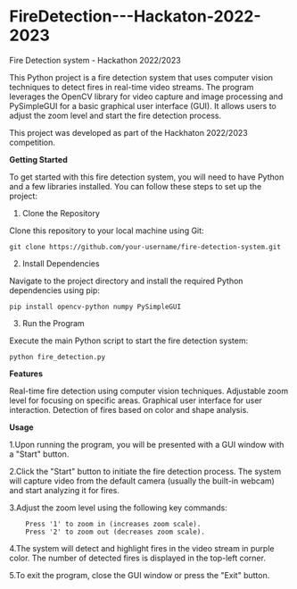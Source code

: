 # FireDetection---Hackaton-2022-2023
Fire Detection system - Hackathon 2022/2023

This Python project is a fire detection system that uses computer vision techniques to detect fires in real-time video streams. The program leverages the OpenCV library for video capture and image processing and PySimpleGUI for a basic graphical user interface (GUI). It allows users to adjust the zoom level and start the fire detection process.

This project was developed as part of the Hackhaton 2022/2023 competition.

**Getting Started**

To get started with this fire detection system, you will need to have Python and a few libraries installed. You can follow these steps to set up the project:

1. Clone the Repository 

Clone this repository to your local machine using Git:

    git clone https://github.com/your-username/fire-detection-system.git

2. Install Dependencies

Navigate to the project directory and install the required Python dependencies using pip:

    pip install opencv-python numpy PySimpleGUI

3. Run the Program

Execute the main Python script to start the fire detection system:

    python fire_detection.py

**Features**

Real-time fire detection using computer vision techniques.
Adjustable zoom level for focusing on specific areas.
Graphical user interface for user interaction.
Detection of fires based on color and shape analysis.

**Usage**

1.Upon running the program, you will be presented with a GUI window with a "Start" button.

2.Click the "Start" button to initiate the fire detection process. The system will capture video from the default camera (usually the built-in webcam) and start analyzing it for fires.

3.Adjust the zoom level using the following key commands:

        Press '1' to zoom in (increases zoom scale).
        Press '2' to zoom out (decreases zoom scale).
        
4.The system will detect and highlight fires in the video stream in purple color. The number of detected fires is displayed in the top-left corner.

5.To exit the program, close the GUI window or press the "Exit" button.

